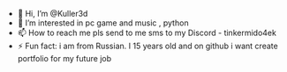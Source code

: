- 👋 Hi, I’m @Kuller3d
- 👀 I’m interested in pc game and music , python
- 📫 How to reach me pls send to me sms to my Discord - tinkermido4ek
- ⚡ Fun fact: i am from Russian. I 15 years old and on github i want create portfolio for my future job

<!---
Kuller3d/Kuller3d is a ✨ special ✨ repository because its `README.md` (this file) appears on your GitHub profile.
You can click the Preview link to take a look at your changes.
--->
